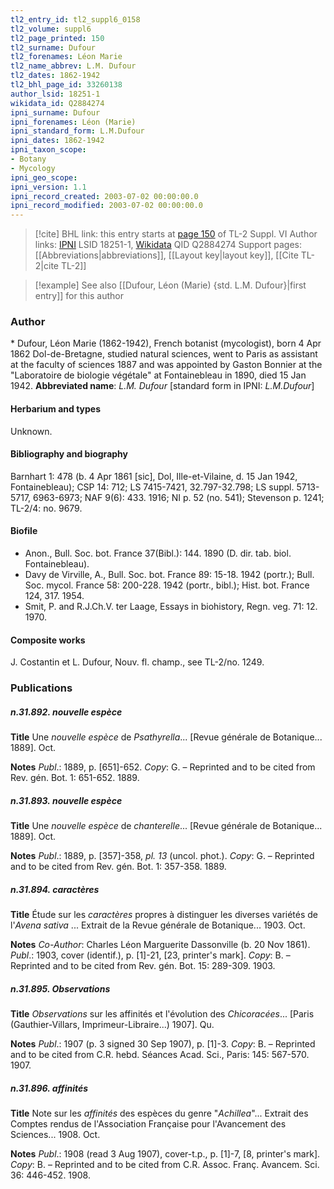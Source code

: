 ```yaml
---
tl2_entry_id: tl2_suppl6_0158
tl2_volume: suppl6
tl2_page_printed: 150
tl2_surname: Dufour
tl2_forenames: Léon Marie
tl2_name_abbrev: L.M. Dufour
tl2_dates: 1862-1942
tl2_bhl_page_id: 33260138
author_lsid: 18251-1
wikidata_id: Q2884274
ipni_surname: Dufour
ipni_forenames: Léon (Marie)
ipni_standard_form: L.M.Dufour
ipni_dates: 1862-1942
ipni_taxon_scope: 
- Botany
- Mycology
ipni_geo_scope: 
ipni_version: 1.1
ipni_record_created: 2003-07-02 00:00:00.0
ipni_record_modified: 2003-07-02 00:00:00.0
---
```


> [!cite] BHL link: this entry starts at [page 150](https://www.biodiversitylibrary.org/page/33260138) of TL-2 Suppl. VI
> Author links: [IPNI](https://www.ipni.org/a/18251-1) LSID 18251-1, [Wikidata](https://www.wikidata.org/wiki/Q2884274) QID Q2884274
> Support pages: [[Abbreviations|abbreviations]], [[Layout key|layout key]], [[Cite TL-2|cite TL-2]]

> [!example] See also [[Dufour, Léon (Marie) {std. L.M. Dufour}|first entry]] for this author

### Author

\* Dufour, Léon Marie (1862-1942), French botanist (mycologist), born 4 Apr 1862 Dol-de-Bretagne, studied natural sciences, went to Paris as assistant at the faculty of sciences 1887 and was appointed by Gaston Bonnier at the "Laboratoire de biologie végétale" at Fontainebleau in 1890, died 15 Jan 1942. 
**Abbreviated name**: *L.M. Dufour* \[standard form in IPNI: *L.M.Dufour*\]

#### Herbarium and types

Unknown.

#### Bibliography and biography

Barnhart 1: 478 (b. 4 Apr 1861 \[sic\], Dol, Ille-et-Vilaine, d. 15 Jan 1942, Fontainebleau); CSP 14: 712; LS 7415-7421, 32.797-32.798; LS suppl. 5713-5717, 6963-6973; NAF 9(6): 433. 1916; NI p. 52 (no. 541); Stevenson p. 1241; TL-2/4: no. 9679.

#### Biofile

- Anon., Bull. Soc. bot. France 37(Bibl.): 144. 1890 (D. dir. tab. biol. Fontainebleau).
- Davy de Virville, A., Bull. Soc. bot. France 89: 15-18. 1942 (portr.); Bull. Soc. mycol. France 58: 200-228. 1942 (portr., bibl.); Hist. bot. France 124, 317. 1954.
- Smit, P. and R.J.Ch.V. ter Laage, Essays in biohistory, Regn. veg. 71: 12. 1970.

#### Composite works

J. Costantin et L. Dufour, Nouv. fl. champ., see TL-2/no. 1249.

### Publications

##### n.31.892. nouvelle espèce

**Title**
Une *nouvelle espèce* de *Psathyrella*... \[Revue générale de Botanique... 1889\]. Oct.

**Notes**
*Publ*.: 1889, p. \[651\]-652. *Copy*: G. – Reprinted and to be cited from Rev. gén. Bot. 1: 651-652. 1889.

##### n.31.893. nouvelle espèce

**Title**
Une *nouvelle espèce* de *chanterelle*... \[Revue générale de Botanique... 1889\]. Oct.

**Notes**
*Publ*.: 1889, p. \[357\]-358, *pl. 13* (uncol. phot.). *Copy*: G. – Reprinted and to be cited from Rev. gén. Bot. 1: 357-358. 1889.

##### n.31.894. caractères

**Title**
Étude sur les *caractères* propres à distinguer les diverses variétés de l'*Avena sativa* ... Extrait de la Revue générale de Botanique... 1903. Oct.

**Notes**
*Co-Author*: Charles Léon Marguerite Dassonville (b. 20 Nov 1861).
*Publ*.: 1903, cover (identif.), p. \[1\]-21, \[23, printer's mark\]. *Copy*: B. – Reprinted and to be cited from Rev. gén. Bot. 15: 289-309. 1903.

##### n.31.895. Observations

**Title**
*Observations* sur les affinités et l'évolution des *Chicoracées*... \[Paris (Gauthier-Villars, Imprimeur-Libraire...) 1907\]. Qu.

**Notes**
*Publ*.: 1907 (p. 3 signed 30 Sep 1907), p. \[1\]-3. *Copy*: B. – Reprinted and to be cited from C.R. hebd. Séances Acad. Sci., Paris: 145: 567-570. 1907.

##### n.31.896. affinités

**Title**
Note sur les *affinités* des espèces du genre "*Achillea*"... Extrait des Comptes rendus de l'Association Française pour l'Avancement des Sciences... 1908. Oct.

**Notes**
*Publ*.: 1908 (read 3 Aug 1907), cover-t.p., p. \[1\]-7, \[8, printer's mark\]. *Copy*: B. – Reprinted and to be cited from C.R. Assoc. Franç. Avancem. Sci. 36: 446-452. 1908.

